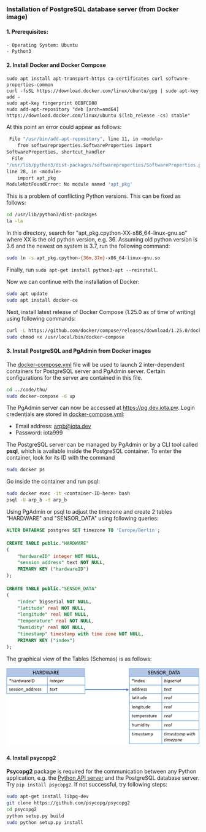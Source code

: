 ### Installation of PostgreSQL database server (from Docker image)
#### 1. Prerequisites:
    - Operating System: Ubuntu
    - Python3
#### 2. Install Docker and Docker Compose
```
sudo apt install apt-transport-https ca-certificates curl software-properties-common
curl -fsSL https://download.docker.com/linux/ubuntu/gpg | sudo apt-key add -
sudo apt-key fingerprint 0EBFCD88
sudo add-apt-repository "deb [arch=amd64] https://download.docker.com/linux/ubuntu $(lsb_release -cs) stable"
```
At this point an error could appear as follows:
```bash
 File "/usr/bin/add-apt-repository", line 11, in <module>
    from softwareproperties.SoftwareProperties import
SoftwareProperties, shortcut_handler
  File
"/usr/lib/python3/dist-packages/softwareproperties/SoftwareProperties.py",
line 28, in <module>
    import apt_pkg
ModuleNotFoundError: No module named 'apt_pkg'
```
This is a problem of conflicting Python versions. This can be fixed as follows:
```bash
cd /usr/lib/python3/dist-packages
la -la
```
In this directory, search for "apt_pkg.cpython-XX-x86_64-linux-gnu.so" where XX is the old python version, e.g. 36. Assuming old python version is 3.6 and the newest on system is 3.7, run the following command:
```bash
sudo ln -s apt_pkg.cpython-{36m,37m}-x86_64-linux-gnu.so
```
Finally, run `sudo apt-get install python3-apt --reinstall`.

Now we can continue with the installation of Docker:
```bash
sudo apt update
sudo apt install docker-ce
```
Next, install latest release of Docker Compose (1.25.0 as of time of writing) using following commands:
```bash
curl -L https://github.com/docker/compose/releases/download/1.25.0/docker-compose-`uname -s`-`uname -m` -o /usr/local/bin/docker-compose
sudo chmod +x /usr/local/bin/docker-compose
```
#### 3. Install PostgreSQL and PgAdmin from Docker images
The [docker-compose.yml](../code/thu/docker-compose.yml) file will be used to launch 2 inter-dependent containers for PostgreSQL server and PgAdmin server. Certain configurations for the server are contained in this file.
```bash
cd ../code/thu/
sudo docker-compose -d up
```
The PgAdmin server can now be accessed at https://pg.dev.iota.pw.
Login credentials are stored in [docker-compose.yml](../code/thu/docker-compose.yml):
- Email address: arpb@iota.dev
- Password: iota999

The PostgreSQL server can be managed by PgAdmin or by a CLI tool called **psql**, which is available inside the PostgreSQL container. To enter the container, look for its ID with the command
```bash
sudo docker ps
```
Go inside the container and run psql:
```bash
sudo docker exec -it <container-ID-here> bash 
psql -U arp_b -d arp_b
```
Using PgAdmin or psql to adjust the timezone and create 2 tables "HARDWARE" and "SENSOR_DATA" using following queries:
```sql
ALTER DATABASE postgres SET timezone TO 'Europe/Berlin';

CREATE TABLE public."HARDWARE"
(
    "hardwareID" integer NOT NULL,
    "session_address" text NOT NULL,
    PRIMARY KEY ("hardwareID")
);

CREATE TABLE public."SENSOR_DATA"
(
    "index" bigserial NOT NULL,
    "latitude" real NOT NULL,
    "longitude" real NOT NULL,
    "temperature" real NOT NULL,
    "humidity" real NOT NULL,
    "timestamp" timestamp with time zone NOT NULL,
    PRIMARY KEY ("index")
);
```

The graphical view of the Tables (Schemas) is as follows:

<img src = "../media/db.png" width="720px">

#### 4. Install psycopg2 
**Psycopg2** package is required for the communication between any Python application, e.g. the [Python API server](API_python.md) and the PostgreSQL database server. Try `pip install psycopg2`. If not successful, try following steps:
```bash
sudo apt-get install libpq-dev
git clone https://github.com/psycopg/psycopg2
cd psycopg2
python setup.py build
sudo python setup.py install
```